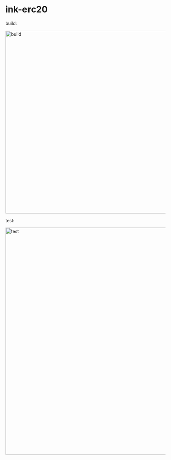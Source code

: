 # ink-erc20

build:

<img width="575" alt="build" src="https://user-images.githubusercontent.com/76647459/150771072-97d57c09-0687-4a09-800e-e6e178e1667f.png">

test:

<img width="714" alt="test" src="https://user-images.githubusercontent.com/76647459/150771190-d2a2dffc-ddd5-4adc-9d11-f51e37e13a5d.png">

